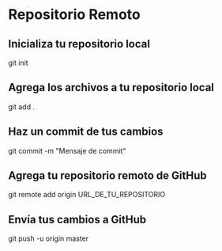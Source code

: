 # Repositorio Remoto

## Inicializa tu repositorio local
git init

## Agrega los archivos a tu repositorio local
git add .

## Haz un commit de tus cambios
git commit -m "Mensaje de commit"

## Agrega tu repositorio remoto de GitHub
git remote add origin URL_DE_TU_REPOSITORIO

## Envía tus cambios a GitHub
git push -u origin master
